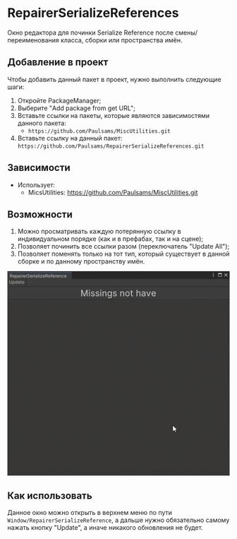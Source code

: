 # RepairerSerializeReferences
Окно редактора для починки Serialize Reference после смены/переименования класса, сборки или пространства имён.

## Добавление в проект
Чтобы добавить данный пакет в проект, нужно выполнить следующие шаги:
1) Откройте PackageManager;
2) Выберите "Add package from get URL";
3) Вставьте ссылки на пакеты, которые являются зависимостями данного пакета:
    + `https://github.com/Paulsams/MiscUtilities.git`
4) Вставьте ссылку на данный пакет: `https://github.com/Paulsams/RepairerSerializeReferences.git`

## Зависимости
- Использует:
    + MicsUtilities: https://github.com/Paulsams/MiscUtilities.git

## Возможности
1) Можно просматривать каждую потерянную ссылку в индивидуальном порядке (как и в префабах, так и на сцене);
2) Позволяет починить все ссылки разом (переключатель "Update All");
3) Позволяет поменять только на тот тип, который существует в данной сборке и по данному пространству имён.

![image](RepairerWindow.gif)

## Как использовать
Данное окно можно открыть в верхнем меню по пути `Window/RepairerSerializeReference`, а дальше нужно обязательно самому нажать кнопку "Update", а иначе никакого обновления не будет.
